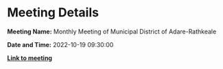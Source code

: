 # Meeting Details

**Meeting Name:** Monthly Meeting of Municipal District of Adare-Rathkeale

**Date and Time:** 2022-10-19 09:30:00

**<a href="https://www.limerick.ie/council/whats-on/monthly-meeting-municipal-district-adare-rathkeale-84" target="_blank">Link to meeting</a>**
